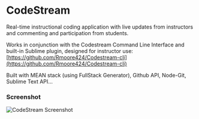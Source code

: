 # CodeStream 
Real-time instructional coding application with live updates from instructors and commenting and participation from students. 

Works in conjunction with the Codestream Command Line Interface and built-in Sublime plugin, designed for instructor use: [https://github.com/Rmoore424/Codestream-cli](https://github.com/Rmoore424/Codestream-cli)

Built with MEAN stack (using FullStack Generator), Github API, Node-Git, Sublime Text API...

### Screenshot
![CodeStream Screenshot](https://raw.githubusercontent.com/heatherpike/codestream/master/codestream.jpg)
